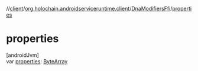 //[client](../../../index.md)/[org.holochain.androidserviceruntime.client](../index.md)/[DnaModifiersFfi](index.md)/[properties](properties.md)

# properties

[androidJvm]\
var [properties](properties.md): [ByteArray](https://kotlinlang.org/api/core/kotlin-stdlib/kotlin/-byte-array/index.html)